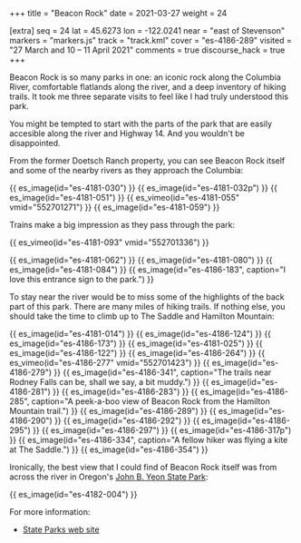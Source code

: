 +++
title = "Beacon Rock"
date = 2021-03-27
weight = 24

[extra]
seq = 24
lat = 45.6273
lon = -122.0241
near = "east of Stevenson"
markers = "markers.js"
track = "track.kml"
cover = "es-4186-289"
visited = "27 March and 10 – 11 April 2021"
comments = true
discourse_hack = true
+++

Beacon Rock is so many parks in one: an iconic rock along the Columbia River, comfortable flatlands along the river, and a deep inventory of hiking trails. It took me three separate visits to feel like I had truly understood this park.

<!-- more -->

You might be tempted to start with the parts of the park that are easily accesible along the river and Highway 14. And you wouldn't be disappointed.

From the former Doetsch Ranch property, you can see Beacon Rock itself and some of the nearby rivers as they approach the Columbia:

{{ es_image(id="es-4181-030") }}
{{ es_image(id="es-4181-032p") }}
{{ es_image(id="es-4181-051") }}
{{ es_vimeo(id="es-4181-055" vmid="552701271") }}
{{ es_image(id="es-4181-059") }}

Trains make a big impression as they pass through the park:

{{ es_vimeo(id="es-4181-093" vmid="552701336") }}

{{ es_image(id="es-4181-062") }}
{{ es_image(id="es-4181-080") }}
{{ es_image(id="es-4181-084") }}
{{ es_image(id="es-4186-183", caption="I love this entrance sign to the park.") }}

To stay near the river would be to miss some of the highlights of the back part of this park. There are many miles of hiking trails. If nothing else, you should take the time to climb up to The Saddle and Hamilton Mountain:

{{ es_image(id="es-4181-014") }}
{{ es_image(id="es-4186-124") }}
{{ es_image(id="es-4186-173") }}
{{ es_image(id="es-4181-025") }}
{{ es_image(id="es-4186-122") }}
{{ es_image(id="es-4186-264") }}
{{ es_vimeo(id="es-4186-277" vmid="552701423") }}
{{ es_image(id="es-4186-279") }}
{{ es_image(id="es-4186-341", caption="The trails near Rodney Falls can be, shall we say, a bit muddy.") }}
{{ es_image(id="es-4186-281") }}
{{ es_image(id="es-4186-283") }}
{{ es_image(id="es-4186-285", caption="A peek-a-boo view of Beacon Rock from the Hamilton Mountain trail.") }}
{{ es_image(id="es-4186-289") }}
{{ es_image(id="es-4186-290") }}
{{ es_image(id="es-4186-292") }}
{{ es_image(id="es-4186-295") }}
{{ es_image(id="es-4186-297") }}
{{ es_image(id="es-4186-317p") }}
{{ es_image(id="es-4186-334", caption="A fellow hiker was flying a kite at The Saddle.") }}
{{ es_image(id="es-4186-354") }}

Ironically, the best view that I could find of Beacon Rock itself was from across the river in Oregon's [John B. Yeon State Park](https://stateparks.oregon.gov/index.cfm?do=park.profile&parkId=114):

{{ es_image(id="es-4182-004") }}

For more information:

* [State Parks web site](https://parks.state.wa.us/474/Beacon-Rock)
